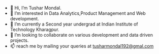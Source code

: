 - 👋 Hi, I’m Tushar Mondal.
- 👀 I’m interested in Data Analytics,Product Management and Web development.
- 🌱 I’m currently a Second year undergrad at Indian Institute of Technology Kharagpur.
- 💞️ I’m looking to collaborate on various development and data driven projects.
- 📫 reach me by mailing your queries at tusharmondal192@gmal.com

<!---
tusharmondal2002/tusharmondal2002 is a ✨ special ✨ repository because its `README.md` (this file) appears on your GitHub profile.
You can click the Preview link to take a look at your changes.
--->

